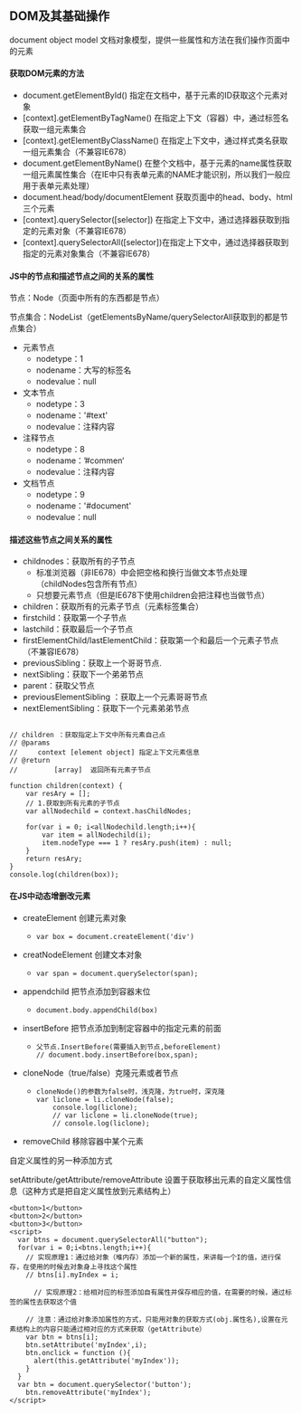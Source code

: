 ## DOM及其基础操作

document object model 文档对象模型，提供一些属性和方法在我们操作页面中的元素

#### 获取DOM元素的方法

- document.getElementById()	指定在文档中，基于元素的ID获取这个元素对象
- [context].getElementByTagName()   在指定上下文（容器）中，通过标签名获取一组元素集合
- [context].getElementByClassName()  在指定上下文中，通过样式类名获取一组元素集合（不兼容IE678）
- document.getElementByName() 在整个文档中，基于元素的name属性获取一组元素属性集合（在IE中只有表单元素的NAME才能识别，所以我们一般应用于表单元素处理）
- document.head/body/documentElement 获取页面中的head、body、html三个元素
- [context].querySelector([selector]) 在指定上下文中，通过选择器获取到指定的元素对象（不兼容IE678）
- [context].querySelectorAll([selector])在指定上下文中，通过选择器获取到指定的元素对象集合（不兼容IE678）

#### JS中的节点和描述节点之间的关系的属性

节点：Node（页面中所有的东西都是节点）

节点集合：NodeList（getElementsByName/querySelectorAll获取到的都是节点集合）

- 元素节点
  - nodetype：1
  - nodename：大写的标签名
  - nodevalue：null
- 文本节点
  - nodetype：3
  - nodename：'#text'
  - nodevalue：注释内容
- 注释节点
  - nodetype：8
  - nodename：’#commen‘
  - nodevalue：注释内容
- 文档节点
  - nodetype：9
  - nodename：'#document'
  - nodevalue：null

#### 描述这些节点之间关系的属性

- childnodes：获取所有的子节点
  - 标准浏览器（非IE678）中会把空格和换行当做文本节点处理（childNodes包含所有节点）
  - 只想要元素节点（但是IE678下使用children会把注释也当做节点）
- children：获取所有的元素子节点（元素标签集合）
- firstchild：获取第一个子节点
- lastchild：获取最后一个子节点
- firstElementChild/lastElementChild：获取第一个和最后一个元素子节点（不兼容IE678）
- previousSibling：获取上一个哥哥节点.
- nextSibling：获取下一个弟弟节点
- parent：获取父节点
- previousElementSibling ：获取上一个元素哥哥节点
- nextElementSibling：获取下一个元素弟弟节点

```

// children ：获取指定上下文中所有元素自己点
// @params
//     context [element object] 指定上下文元素信息
// @return
//         [array]  返回所有元素子节点

function children(context) {
    var resAry = [];
    // 1.获取到所有元素的子节点
    var allNodechild = context.hasChildNodes;

    for(var i = 0; i<allNodechild.length;i++){
        var item = allNodechild(i);
        item.nodeType === 1 ? resAry.push(item) : null;
    }
    return resAry;
}
console.log(children(box));
```

#### 在JS中动态增删改元素

- createElement 创建元素对象

  - ```
    var box = document.createElement('div')
    ```

- creatNodeElement 创建文本对象

  - ```
    var span = document.querySelector(span);
    ```

- appendchild 把节点添加到容器末位

  - ```
    document.body.appendChild(box)
    ```

- insertBefore 把节点添加到制定容器中的指定元素的前面

  - ```
    父节点.InsertBefore(需要插入到节点,beforeElement)
    // document.body.insertBefore(box,span);
    ```

- cloneNode（true/false）克隆元素或者节点

  - ```
    cloneNode()的参数为false时，浅克隆，为true时，深克隆
    var liclone = li.cloneNode(false);
        console.log(liclone);
        // var liclone = li.cloneNode(true);
        // console.log(liclone);
    ```

- removeChild 移除容器中某个元素

  

自定义属性的另一种添加方式

setAttribute/getAttribute/removeAttribute		设置于获取移出元素的自定义属性信息（这种方式是把自定义属性放到元素结构上）

```
<button>1</button>
<button>2</button>
<button>3</button>
<script>
  var btns = document.querySelectorAll("button");
  for(var i = 0;i<btns.length;i++){
    // 实现原理1：通过给对象（堆内存）添加一个新的属性，来讲每一个I的值，进行保存，在使用的时候去对象身上寻找这个属性
    // btns[i].myIndex = i;

      // 实现原理2：给相对应的标签添加自有属性并保存相应的值，在需要的时候，通过标签的属性去获取这个值

    // 注意：通过给对象添加属性的方式，只能用对象的获取方式(obj.属性名),设置在元素结构上的内容只能通过相对应的方式来获取（getAttribute）
    var btn = btns[i];
    btn.setAttribute('myIndex',i);
    btn.onclick = function (){
      alert(this.getAttribute('myIndex'));
    }
  }
  var btn = document.querySelector('button');
    btn.removeAttribute('myIndex');
</script>
```


